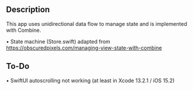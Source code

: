 ## Description

This app uses unidirectional data flow to manage state and is implemented with Combine.

• State machine (Store.swift) adapted from https://obscuredpixels.com/managing-view-state-with-combine
  
## To-Do

• SwiftUI autoscrolling not working (at least in Xcode 13.2.1 / iOS 15.2)


